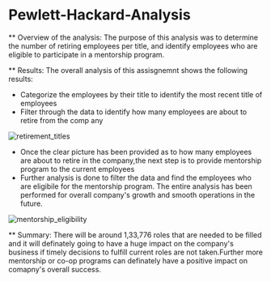 # Pewlett-Hackard-Analysis
** Overview of the analysis: 
The purpose of this analysis was to determine the number of retiring employees per title, and identify employees who are eligible to participate in a mentorship program.

** Results: 
 The overall analysis of this assisgnemnt shows the following results:
- Categorize the employees by their title to identify the most recent title of employees
- Filter through the data to identify how many employees are about to retire from the comp
any

![retirement_titles](https://user-images.githubusercontent.com/96637236/164993473-dad6fb59-f19d-4adc-8529-5779dcdb3245.png)

 - Once the clear picture has been provided as to how many employees are about to retire in the company,the next step is to provide mentorship program to the current employees
- Further analysis is done to filter the data and find the employees who are eligibile for the mentorship program.
The entire analysis has been performed for overall company's growth and smooth operations in the future.

![mentorship_eligibility](https://user-images.githubusercontent.com/96637236/164993482-fdf0c087-0c9b-49fc-a2fe-bc8168b3d5db.png)

** Summary: 
 There will be around 1,33,776 roles that are needed to be filled and it will definately going to have a huge impact on the company's business if timely decisions to fulfill current roles are not taken.Further more mentorship or co-op programs can definately have a positive impact on comapny's overall success.



